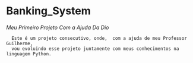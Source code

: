 # Banking_System

  _Meu Primeiro Projeto Com a Ajuda Da Dio_  
      
      Este é um projeto consecutivo, onde,  com a ajuda de meu Professor Guilherme,
      vou evoluindo esse projeto juntamente com meus conhecimentos na linguagem Python.
